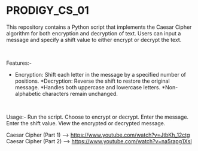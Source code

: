 # PRODIGY_CS_01

This repository contains a Python script that implements the Caesar Cipher algorithm for both encryption and decryption of text. Users can input a message and specify a shift value to either encrypt or decrypt the text.

<br>

Features:-
- Encryption: Shift each letter in the message by a specified number of positions.
*Decryption: Reverse the shift to restore the original message.
*Handles both uppercase and lowercase letters.
*Non-alphabetic characters remain unchanged.

<br>

Usage:-
Run the script.
Choose to encrypt or decrypt.
Enter the message.
Enter the shift value.
View the encrypted or decrypted message.



Caesar Cipher (Part 1) --> https://www.youtube.com/watch?v=JtbKh_12ctg 
<br>
Caesar Cipher (Part 2) --> https://www.youtube.com/watch?v=na5rapg1XsI
